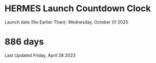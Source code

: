 # HERMES Launch Countdown Clock

Launch date (No Earlier Than): Wednesday, October 01 2025
# 886 days

Last Updated Friday, April 28 2023